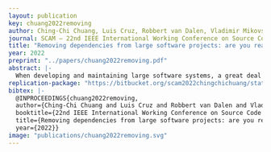 ```yaml
---
layout: publication
key: chuang2022removing
author: Ching-Chi Chuang, Luis Cruz, Robbert van Dalen, Vladimir Mikovsk and Arie van Deursen
journal: SCAM – 22nd IEEE International Working Conference on Source Code Analysis and Manipulation
title: "Removing dependencies from large software projects: are you really sure?"
year: 2022
preprint: "../papers/chuang2022removing.pdf"
abstract: |-
  When developing and maintaining large software systems, a great deal of effort goes into dependency management. During the whole lifecycle of a software project, the set of dependencies keeps changing to accommodate the addition of new features or changes in the running environment. Package management tools are quite popular to automate this process, making it fairly easy to automate the addition of new dependencies and respective versions. However, over the years, a software project might evolve in a way that no longer needs a particular technology or dependency. But the choice of removing that dependency is far from trivial: one cannot be entirely sure that the dependency is not used in any part of the project. Hence, developers have a hard time confidently removing dependencies and trusting that it will not break the system in production. In this paper, we propose a decision framework to improve the detection of unused dependencies. Our approach builds on top of the existing dependency analysis tool DepClean. We start by improving the support of Java dynamic features in DepClean. We do so by augmenting the analysis with the state-of-the-art call graph generation tool OPAL. Then, we analyze the potentially unused dependencies detected by classifying their logical relationship with the other components to decide on follow-up steps, which we provide in the form of a decision diagram. Results show that developers can focus their efforts on maintaining bloated dependencies by following the recommendations of our decision framework. When applying our approach to a large industrial software project, we can reduce one-third of false positives when compared to the state-of-the-art. We also validate our approach by analyzing dependencies that were removed in the history of open-source projects. Results show consistency between our approach and the decisions taken by open-source developers.
replication-package: "https://bitbucket.org/scam2022chingchichuang/static_dependency_analysis"
bibtex: |- 
  @INPROCEEDINGS{chuang2022removing,
  author={Ching-Chi Chuang and Luis Cruz and Robbert van Dalen and Vladimir Mikovsk and Arie van Deursen},
  booktitle={22nd IEEE International Working Conference on Source Code Analysis and Manipulation (SCAM)}, 
  title={Removing dependencies from large software projects: are you really sure?}, 
  year={2022}}
image: "publications/chuang2022removing.svg"
---
```

